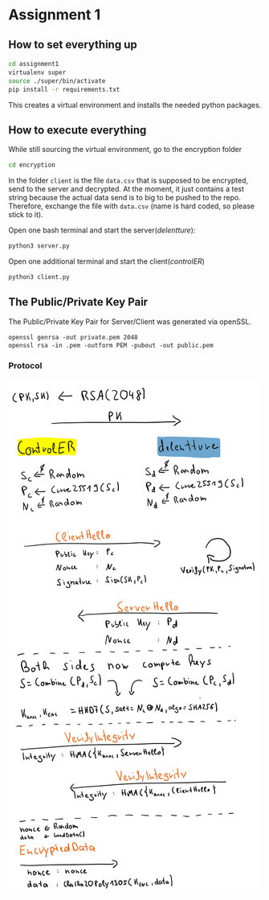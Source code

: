 

# Assignment 1

## How to set everything up

```bash
cd assignment1
virtualenv super
source ./super/bin/activate
pip install -r requirements.txt
```

This creates a virtual environment and installs the needed python packages. 

## How to execute everything

While still sourcing the virtual environment, go to the encryption folder

```bash
cd encryption
```

In the folder `client` is the file `data.csv` that is supposed to be encrypted, send to the server and decrypted. At
the moment, it just contains a test string because the actual data send is to big to be pushed to the repo. Therefore,
exchange the file with `data.csv` (name is hard coded, so please stick to it).

Open one bash terminal and start the server(_delentture_):

```bash
python3 server.py
```

Open one additional terminal and start the client(_controlER_)

```bash
python3 client.py
```

## The Public/Private Key Pair

The Public/Private Key Pair for Server/Client was generated via openSSL. 

```
openssl genrsa -out private.pem 2048 
openssl rsa -in .pem -outform PEM -pubout -out public.pem
```

### Protocol

![Protocol](Protocol.png)

